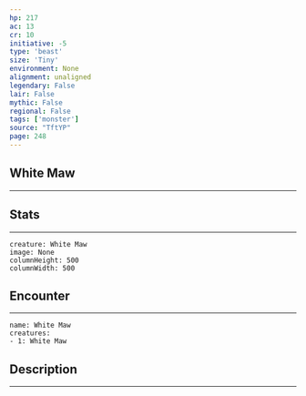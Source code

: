 ```yaml
---
hp: 217
ac: 13
cr: 10
initiative: -5
type: 'beast'    
size: 'Tiny'
environment: None
alignment: unaligned
legendary: False
lair: False
mythic: False
regional: False
tags: ['monster']
source: "TftYP"
page: 248
---
```


## White Maw
---



## Stats
---

```statblock
creature: White Maw
image: None
columnHeight: 500
columnWidth: 500
```

## Encounter
---

```encounter-table
name: White Maw
creatures:
- 1: White Maw
```

## Description
---




